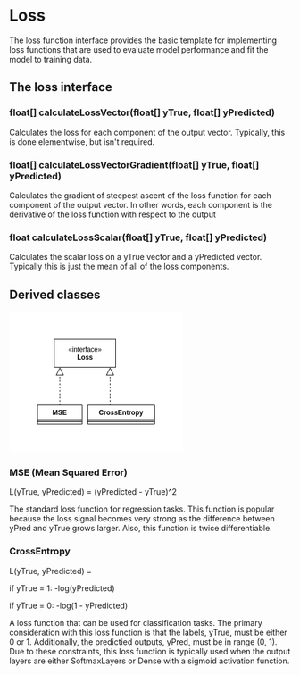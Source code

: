 # Loss

The loss function interface provides the basic template for implementing loss functions that are used to evaluate model performance and fit the model to training data.

## The loss interface

### float[] calculateLossVector(float[] yTrue, float[] yPredicted)

Calculates the loss for each component of the output vector. Typically, this is done elementwise, but isn't required.

### float[] calculateLossVectorGradient(float[] yTrue, float[] yPredicted)

Calculates the gradient of steepest ascent of the loss function for each component of the output vector. In other words, each component is the derivative of the loss function with respect to the output


### float calculateLossScalar(float[] yTrue, float[] yPredicted)

Calculates the scalar loss on a yTrue vector and a yPredicted vector. Typically this is just the mean of all of the loss components.

## Derived classes

![Loss UML](images/uml_loss.png)

### MSE (Mean Squared Error)

L(yTrue, yPredicted) = (yPredicted - yTrue)^2

The standard loss function for regression tasks. This function is popular because the loss signal becomes very strong as the difference between yPred and yTrue grows larger. Also, this function is twice differentiable.

### CrossEntropy

L(yTrue, yPredicted) =

if yTrue = 1: -log(yPredicted)

if yTrue = 0: -log(1 - yPredicted)

A loss function that can be used for classification tasks. The primary consideration with this loss function is that the labels, yTrue, must be either 0 or 1.
Additionally, the predictied outputs, yPred, must be in range (0, 1). Due to these constraints, this loss function is typically used when the output layers are
either SoftmaxLayers or Dense with a sigmoid activation function.
